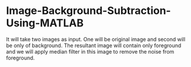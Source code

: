 # Image-Background-Subtraction-Using-MATLAB
It will take two images as input. One will be original image and second will be only of background. The resultant image will contain only foreground and we will apply median filter in this image to remove the noise from foreground.

